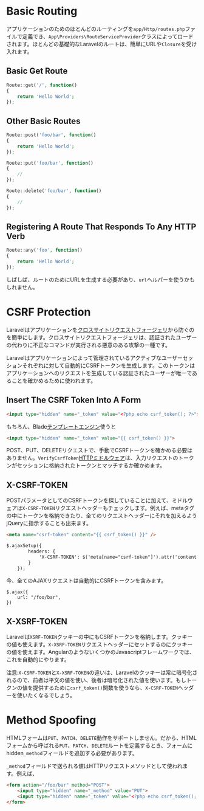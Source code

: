 # Basic Routing

アプリケーションのためのほとんどのルーティングを`app/Http/routes.php`ファイルで定義でき、`App\Providers\RouteServiceProvider`クラスによってロードされます。ほとんどの基礎的なLaravelのルートは、簡単にURLや`Closure`を受け入れます。

## Basic Get Route

```php
Route::get('/', function()
{
    return 'Hello World';
});
```

## Other Basic Routes

```php
Route::post('foo/bar', function()
{
    return 'Hello World';
});

Route::put('foo/bar', function()
{
    //
});

Route::delete('foo/bar', function()
{
    //
});
```
## Registering A Route That Responds To Any HTTP Verb

```php
Route::any('foo', function()
{
    return 'Hello World';
});
```
しばしば、ルートのためにURLを生成する必要があり、`url`ヘルパーを使うかもしれません。

# CSRF Protection

Laravelはアプリケーションを[クロスサイトリクエストフォージェリ](http://ja.wikipedia.org/wiki/%E3%82%AF%E3%83%AD%E3%82%B9%E3%82%B5%E3%82%A4%E3%83%88%E3%83%AA%E3%82%AF%E3%82%A8%E3%82%B9%E3%83%88%E3%83%95%E3%82%A9%E3%83%BC%E3%82%B8%E3%82%A7%E3%83%AA)から防ぐのを簡単にします。クロスサイトリクエストフォージェリは、認証されたユーザーの代わりに不正なコマンドが実行される悪意のある攻撃の一種です。

Laravelはアプリケーションによって管理されているアクティブなユーザーセッションそれぞれに対して自動的にCSRFトークンを生成します。このトークンはアプリケーションへのリクエストを生成している認証されたユーザーが唯一であることを確かめるために使われます。

## Insert The CSRF Token Into A Form

```html
<input type="hidden" name="_token" value="<?php echo csrf_token(); ?>">
```
もちろん、Blade[テンプレートエンジン](http://laravel.com/docs/5.0/templates)使うと

```html
<input type="hidden" name="_token" value="{{ csrf_token() }}">
```
POST、PUT、DELETEリクエストで、手動でCSRFトークンを確かめる必要はありません。`VerifyCsrfToken`[HTTPミドルウェア](http://laravel.com/docs/5.0/middleware)は、入力リクエストのトークンがセッションに格納されたトークンとマッチするか確かめます。

## X-CSRF-TOKEN

POSTパラメータとしてのCSRFトークンを探していることに加えて、ミドルウェアは`X-CSRF-TOKEN`リクエストヘッダーもチェックします。例えば、metaタグの中にトークンを格納できたり、全てのリクエストヘッダーにそれを加えるようjQueryに指示することも出来ます。

```html
<meta name="csrf-token" content="{{ csrf_token() }}" />

$.ajaxSetup({
        headers: {
            'X-CSRF-TOKEN': $('meta[name="csrf-token"]').attr('content')
        }
    });
```
今、全てのAJAXリクエストは自動的にCSRFトークンを含みます。
```
$.ajax({
    url: "/foo/bar",
})
```

## X-XSRF-TOKEN

Laravelは`XSRF-TOKEN`クッキーの中にもCSRFトークンを格納します。クッキーの値も使えます。`X-XSRF-TOKEN`リクエストヘッダーにセットするのにクッキーの値を使えます。AngularのようないくつかのJavascriptフレームワークでは、これを自動的にやります。

注意:`X-CSRF-TOKEN`と`X-XSRF-TOKEN`の違いは、Laravelのクッキーは常に暗号化されるので、前者は平文の値を使い、後者は暗号化された値を使います。もしトークンの値を提供するために`csrf_token()`関数を使うなら、`X-CSRF-TOKEN`ヘッダーを使いたくなるでしょう。

# Method Spoofing

HTMLフォームは`PUT`、`PATCH`、`DELETE`動作をサポートしません。だから、HTMLフォームから呼ばれる`PUT`、`PATCH`、`DELETE`ルートを定義するとき、フォームにhidden`_method`フィールドを追加する必要があります。

`_method`フィールドで送られる値はHTTPリクエストメソッドとして使われます。例えば、

```html
<form action="/foo/bar" method="POST">
    <input type="hidden" name="_method" value="PUT">
    <input type="hidden" name="_token" value="<?php echo csrf_token(); ?>">
</form>
```


